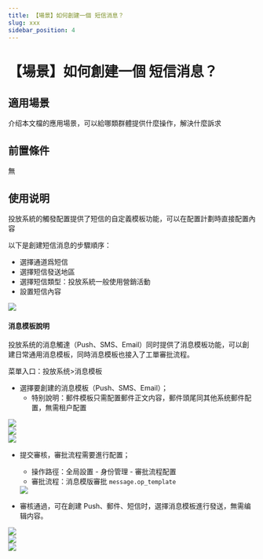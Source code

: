 ```yaml
---
title: 【場景】如何創建一個 短信消息？
slug: xxx
sidebar_position: 4
---
```



# 【場景】如何創建一個 短信消息？

## 適用場景

介绍本文檔的應用場景，可以給哪類群體提供什麼操作，解決什麼訴求

## 前置條件

無

## 使用说明

投放系統的觸發配置提供了短信的自定義模板功能，可以在配置計劃時直接配置內容

以下是創建短信消息的步驟順序：

- 選擇通道爲短信
- 選擇短信發送地區
- 選擇短信類型：投放系統一般使用營銷活動
- 設置短信內容

<img src="/assets/RVzwbM96hovJtBx3u1vcE6Junte.png"/>

#### 消息模板說明

投放系统的消息觸達（Push、SMS、Email）同时提供了消息模板功能，可以創建日常通用消息模板，同時消息模板也接入了工單審批流程。

菜單入口：投放系统&gt;消息模板

- 選擇要創建的消息模板（Push、SMS、Email）；
    - 特别說明：郵件模板只需配置郵件正文内容，郵件頭尾同其他系统郵件配置，無需租户配置

<div class="grid gap-3 grid-cols-3">
<div>
<img src="/assets/DpuPbNGAhoio9VxMi9CcXiZOnzg.png"/>
</div>
<div>
<img src="/assets/ZgaZb4uaOoBkKBxBmQqcot6Nns9.png"/>
</div>
<div>
<img src="/assets/JAPfbROCWo0VWdx1Tg4cvnvFnTh.png"/>
</div>
</div>

- 提交審核，審批流程需要進行配置；
    - 操作路徑：全局設置 - 身份管理 - 審批流程配置
    - 審批流程：消息模版審批 `message.op_template`
    <img src="/assets/WToNblr92of9EwxTwmJcDO5snkg.png"/>

- 審核通過，可在創建 Push、郵件、短信时，選擇消息模板進行發送，無需编辑内容。

<div class="grid gap-3 grid-cols-3">
<div>
<img src="/assets/ROpOb0Hq0oyJ4wxlSLJcSHLYnhg.png"/>
</div>
<div>
<img src="/assets/FBSmb4f8johCEuxDU6fcKi3nnYg.png"/>
</div>
<div>
<img src="/assets/CdIVbUocIo6KmOxjyRJcMW7KnYd.png"/>
</div>
</div>

